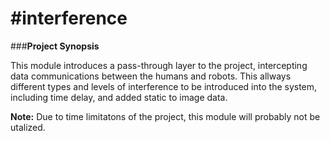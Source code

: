 #interference
=====

###**Project Synopsis**

This module introduces a pass-through layer to the project, intercepting data communications between the humans and robots.  This allways different types and levels of interference to be introduced into the system, including time delay, and added static to image data.

**Note:** Due to time limitatons of the project, this module will probably not be utalized.
